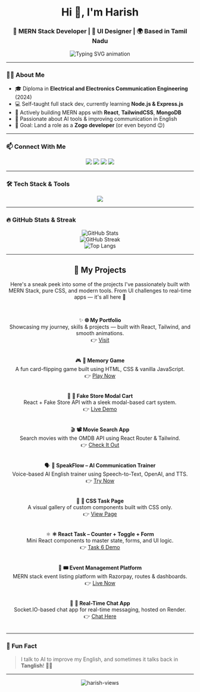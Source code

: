 <h1 align="center">Hi 👋, I'm Harish</h1>
<h3 align="center">🚀 MERN Stack Developer | 🎨 UI Designer | 🌍 Based in Tamil Nadu</h3>

<p align="center">
  <img 
    src="https://readme-typing-svg.demolab.com?font=Fira+Code&weight=500&size=24&pause=1000&color=00B2FF&center=true&vCenter=true&width=650&lines=🚀+Building+cool+apps+with+MERN+Stack...;⚛️+React+%2B+Node+%2B+Mongo+%2B+Tailwind+CSS...;📚+Always+Learning+%7C+Always+Shipping...;🤝+Let's+Connect+and+Build+Together!" 
    alt="Typing SVG animation"
  />
</p>


---

### 🙋‍♂️ About Me

- 🎓 Diploma in **Electrical and Electronics Communication Engineering** (2024)
- 💻 Self-taught full stack dev, currently learning **Node.js & Express.js**
- 🔧 Actively building MERN apps with **React**, **TailwindCSS**, **MongoDB**
- 🧠 Passionate about AI tools & improving communication in English
- 🎯 Goal: Land a role as a **Zogo developer** (or even beyond 😉)

---

### 📫 Connect With Me

<p align="center">
  <a href="mailto:mernharish@gmail.com"><img src="https://img.shields.io/badge/-Email-red?style=for-the-badge&logo=gmail&logoColor=white" /></a>
  <a href="https://www.linkedin.com/in/harishdeveloper" target="_blank"><img src="https://img.shields.io/badge/-LinkedIn-blue?style=for-the-badge&logo=linkedin&logoColor=white" /></a>
  <a href="https://github.com/IT-HARISH-R" target="_blank"><img src="https://img.shields.io/badge/-GitHub-181717?style=for-the-badge&logo=github&logoColor=white" /></a>
  <a href="https://mernharish.netlify.app/" target="_blank"><img src="https://img.shields.io/badge/-Portfolio-4ECDC4?style=for-the-badge&logo=vercel&logoColor=white" /></a>
</p>

---

### 🛠️ Tech Stack & Tools

<p align="center">
  <img src="https://skillicons.dev/icons?i=html,css,js,react,tailwind,nodejs,express,mongodb,git,github,vscode,postman" />
</p>

---

### 🔥 GitHub Stats & Streak

<p align="center">
  <img src="https://github-readme-stats.vercel.app/api?username=IT-HARISH-R&theme=tokyonight&show_icons=true" alt="GitHub Stats" />
  <br />
  <img src="https://github-readme-streak-stats.herokuapp.com/?user=IT-HARISH-R&theme=tokyonight" alt="GitHub Streak" />
  <br />
  <img src="https://github-readme-stats.vercel.app/api/top-langs/?username=IT-HARISH-R&layout=compact&theme=tokyonight" alt="Top Langs" />
</p>

---
<h2 align="center">💼 My Projects</h2>

<p align="center">Here's a sneak peek into some of the projects I've passionately built with MERN Stack, pure CSS, and modern tools. From UI challenges to real-time apps — it's all here 🚀</p>

<br/>

<div align="center">

✨ <b>🌐 My Portfolio</b><br/>
Showcasing my journey, skills & projects — built with React, Tailwind, and smooth animations.<br/>
👉 <a href="https://mernharish.netlify.app">Visit</a><br/><br/>

🎮 <b>🧩 Memory Game</b><br/>
A fun card-flipping game built using HTML, CSS & vanilla JavaScript.<br/>
👉 <a href="https://task3-memory-game.netlify.app">Play Now</a><br/><br/>

🛒 <b>🛒 Fake Store Modal Cart</b><br/>
React + Fake Store API with a sleek modal-based cart system.<br/>
👉 <a href="https://api-project-1.netlify.app">Live Demo</a><br/><br/>

🎬 <b>📽️ Movie Search App</b><br/>
Search movies with the OMDB API using React Router & Tailwind.<br/>
👉 <a href="https://guvi-task7.netlify.app">Check It Out</a><br/><br/>

🗣️ <b>🧠 SpeakFlow – AI Communication Trainer</b><br/>
Voice-based AI English trainer using Speech-to-Text, OpenAI, and TTS.<br/>
👉 <a href="https://speak-flowt.netlify.app/">Try Now</a><br/><br/>

🎨 <b>🎨 CSS Task Page</b><br/>
A visual gallery of custom components built with CSS only.<br/>
👉 <a href="https://harishtask1css.netlify.app/">View Page</a><br/><br/>

⚛️ <b>⚛️ React Task – Counter + Toggle + Form</b><br/>
Mini React components to master state, forms, and UI logic.<br/>
👉 <a href="https://task-6-react.netlify.app/">Task 6 Demo</a><br/><br/>

📅 <b>🎟️ Event Management Platform</b><br/>
MERN stack event listing platform with Razorpay, routes & dashboards.<br/>
👉 <a href="https://guvi-event-management-project.netlify.app/">Live Now</a><br/><br/>

💬 <b>💬 Real-Time Chat App</b><br/>
Socket.IO-based chat app for real-time messaging, hosted on Render.<br/>
👉 <a href="https://chat-application-ue9m.onrender.com/">Chat Here</a><br/><br/>

</div>

---

### 🧠 Fun Fact

> I talk to AI to improve my English, and sometimes it talks back in **Tanglish**! 🤖😄

---

<p align="center">
  <img src="https://komarev.com/ghpvc/?username=IT-HARISH-R&label=Profile+Views&color=blue&style=flat" alt="harish-views" />
</p>
